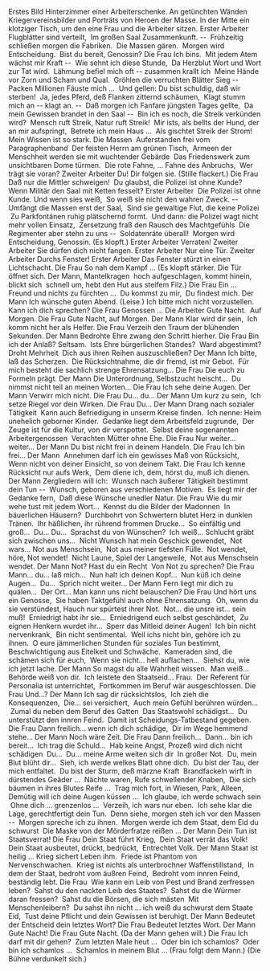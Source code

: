 Erstes Bild
Hinterzimmer einer Arbeiterschenke.
An getünchten Wänden Kriegervereinsbilder und Porträts von Heroen der Masse. In der Mitte ein klotziger Tisch, um den eine Frau und die Arbeiter sitzen.
Erster Arbeiter        Flugblätter sind verteilt,  Im großen Saal Zusammenkunft. --  Frühzeitig schließen morgen die Fabriken.  Die Massen gären.  Morgen wird Entscheidung.  Bist du bereit, Genossin?
Die Frau        Ich bins.  Mit jedem Atem wächst mir Kraft --  Wie sehnt ich diese Stunde,  Da Herzblut Wort und Wort zur Tat wird.  Lähmung befiel mich oft -- zusammen krallt ich  Meine Hände vor Zorn und Scham und Qual.  Gröhlen die verruchten Blätter Sieg --  Packen Millionen Fäuste mich ...  Und gellen: Du bist schuldig, daß wir sterben!  Ja, jedes Pferd, deß Flanken zitternd schäumen,  Klagt stumm mich an -- klagt an. --  Daß morgen ich Fanfare jüngsten Tages gellte,  Da mein Gewissen brandet in den Saal --  Bin ich es noch, die Streik verkünden wird?  Mensch ruft Streik, Natur ruft Streik!  Mir ists, als bellts der Hund, der an mir aufspringt,  Betrete ich mein Haus ...  Als gischtet Streik der Strom!  Mein Wissen ist so stark. Die Massen  Auferstanden frei vom Paragraphenband  Der feisten Herrn am grünen Tisch,  Armeen der Menschheit werden sie mit wuchtender Gebärde  Das Friedenswerk zum unsichtbaren Dome türmen.  Die rote Fahne, ... Fahne des Anbruchs,  Wer trägt sie voran?
Zweiter Arbeiter        Du! Dir folgen sie.
(Stille flackert.)
Die Frau        Daß nur die Mittler schweigen!  Du glaubst, die Polizei ist ohne Kunde?  Wenn Militär den Saal mit Ketten fesselt?
Erster Arbeiter         Die Polizei ist ohne Kunde. Und wenn sies weiß,  So weiß sie nicht den wahren Zweck. --  Umfängt die Massen erst der Saal,  Sind sie gewaltige Flut, die keine Polizei  Zu Parkfontänen ruhig plätschernd formt.  Und dann: die Polizei wagt nicht mehr vollen Einsatz,  Zersetzung fraß den Rausch des Machtgefühls  Die Regimenter aber stehn zu uns --  Soldatenräte überall!  Morgen wird Entscheidung, Genossin.
(Es klopft.)
Erster Arbeiter        Verraten!
Zweiter Arbeiter        Sie dürfen dich nicht fangen.
Erster Arbeiter        Nur eine Tür.
Zweiter Arbeiter        Durchs Fenster!
Erster Arbeiter        Das Fenster stürzt in einen Lichtschacht.
Die Frau        So nah dem Kampf ...
(Es klopft stärker. Die Tür öffnet sich. Der Mann, Mantelkragen  hoch aufgeschlagen, kommt hinein, blickt sich  schnell um, hebt den Hut aus steifem Filz.)
Die Frau        Ein ... Freund und nichts zu fürchten ...  Du kommst zu mir,  Du findest mich.
Der Mann        Ich wünsche guten Abend.
(Leise.)
Ich bitte mich nicht vorzustellen.  Kann ich dich sprechen?
Die Frau        Genossen ...
Die Arbeiter        Gute Nacht.  Auf Morgen.
Die Frau        Gute Nacht, auf Morgen.
Der Mann        Klar wird dir sein,  Ich komm nicht her als Helfer.
Die Frau        Verzeih den Traum der blühenden Sekunden.
Der Mann        Bedrohte Ehre zwang den Schritt hierher.
Die Frau        Bin ich der Anlaß? Seltsam.  Ists Ehre bürgerlichen Standes?  Ward abgestimmt? Droht Mehrheit  Dich aus ihren Reihen auszuschließen?
Der Mann        Ich bitte, laß das Scherzen.  Die Rücksichtnahme, die dir fremd, ist mir Gebot.  Für mich besteht die sachlich strenge Ehrensatzung...
Die Frau        Die euch zu Formeln prägt.
Der Mann        Die Unterordnung, Selbstzucht heischt...  Du nimmst nicht teil an meinen Worten...
Die Frau        Ich sehe deine Augen.
Der Mann        Verwirr mich nicht.
Die Frau        Du... du...
Der Mann        Um kurz zu sein,  Ich setze Riegel vor dein Wirken.
Die Frau        Du...
Der Mann        Drang nach sozialer Tätigkeit  Kann auch Befriedigung in unserm Kreise finden.  Ich nenne: Heim unehelich geborner Kinder.  Gedanke liegt dem Arbeitsfeld zugrunde,  Der Zeuge ist für die Kultur, von dir verspottet.  Selbst deine sogenannten Arbeitergenossen  Verachten Mütter ohne Ehe.
Die Frau        Nur weiter... weiter...
Der Mann        Du bist nicht frei in deinem Handeln.
Die Frau        Ich bin frei...
Der Mann         Annehmen darf ich ein gewisses Maß von Rücksicht,  Wenn nicht von deiner Einsicht, so von deinem Takt.
Die Frau        Ich kenne Rücksicht nur aufs Werk,  Dem diene ich, dem, hörst du, muß ich dienen.
Der Mann        Zergliedern will ich:  Wunsch nach äußerer Tätigkeit bestimmt dein Tun --  Wunsch, geboren aus verschiedenen Motiven.  Es liegt mir der Gedanke fern,  Daß diese Wünsche unedler Natur.
Die Frau        Wie du mir wehe tust mit jedem Wort...  Kennst du die Bilder der Madonnen  In bäuerlichen Häusern?  Durchbohrt von Schwertern blutet Herz in dunklen Tränen.  Ihr häßlichen, ihr rührend frommen Drucke...  So einfältig und groß...  Du... Du...  Sprachst du von Wünschen?  Ich weiß... Schlucht gräbt sich zwischen uns...  Nicht Wunsch hat mein Geschick gewendet,  Not wars... Not aus Menschsein,  Not aus meiner tiefsten Fülle.  Not wendet, höre, Not wendet!  Nicht Laune, Spiel der Langeweile,  Not aus Menschsein wendet.
Der Mann        Not? Hast du ein Recht  Von Not zu sprechen?
Die Frau        Mann... du... laß mich...  Nun halt ich deinen Kopf...  Nun küß ich deine Augen...  Du...  Sprich nicht weiter...
Der Mann        Fern liegt mir dich zu quälen...  Der Ort... Man kann uns nicht belauschen?
Die Frau        Und hört uns ein Genosse,  Sie haben Taktgefühl auch ohne Ehrensatzung.  Oh, wenn du sie verstündest, Hauch nur spürtest ihrer Not.  Not... die unsre ist... sein muß!  Erniedrigt habt ihr sie...  Erniedrigend euch selbst geschändet,  Zu eignen Henkern wurdet ihr...  Sperr das Mitleid deiner Augen!  Ich bin nicht nervenkrank,  Bin nicht sentimental.  Weil ichs nicht bin, gehöre ich zu ihnen.  O eure jämmerlichen Stunden für soziales Tun bestimmt,  Beschwichtigung aus Eitelkeit und Schwäche.  Kameraden sind, die schämen sich für euch,  Wenn sie nicht... hell auflachen...  Siehst du, wie ich jetzt lache.
Der Mann        So magst du alle Wahrheit wissen.  Man weiß... Behörde weiß von dir.  Ich leistete den Staatseid... Frau.  Der Referent für Personalia ist unterrichtet,  Fortkommen im Beruf wär ausgeschlossen.
Die Frau        Und...?
Der Mann        Ich sag dir rücksichtslos,  Ich zieh die Konsequenzen,  Die... sei versichert,  Auch mein Gefühl berühren würden...  Zumal du neben dem Beruf des Gatten  Das Staatswohl schädigst...  Du unterstützt den innren Feind.  Damit ist Scheidungs-Tatbestand gegeben.
Die Frau        Dann freilich... wenn ich dich schädige,  Dir im Wege hemmend stehe...
Der Mann        Noch wäre Zeit.
Die Frau        Dann freilich...  Dann... bin ich bereit...  Ich trag die Schuld...  Hab keine Angst, Prozeß wird dich nicht schädigen  Du...  Du... meine Arme weiten sich dir  In großer Not.  Du, mein Blut blüht dir...  Sieh, ich werde welkes Blatt ohne dich.  Du bist der Tau, der mich entfaltet.  Du bist der Sturm, deß märzne Kraft  Brandfackeln wirft in dürstendes Geäder ...  Nächte waren, Rufe schwellender Knaben,  Die sich bäumen in ihres Blutes Reife ...  Trag mich fort, in Wiesen, Park, Alleen,  Demütig will ich deine Augen küssen ...  Ich glaube, ich werde schwach sein  Ohne dich ... grenzenlos ...  Verzeih, ich wars nur eben.  Ich sehe klar die Lage, gerechtfertigt dein Tun.  Denn siehe, morgen steh ich vor den Massen --  Morgen spreche ich zu ihnen.  Morgen werde ich dem Staat, dem Eid du schwurst  Die Maske von der Mörderfratze reißen ...
Der Mann Dein Tun ist Staatsverrat!
Die Frau        Dein Staat führt Krieg,  Dein Staat verrät das Volk!  Dein Staat ausbeutet, drückt, bedrückt,  Entrechtet Volk.
Der Mann Staat ist heilig ... Krieg sichert Leben ihm.  Friede ist Phantom von Nervenschwachen.  Krieg ist nichts als unterbrochner Waffenstillstand,  In dem der Staat, bedroht vom äußren Feind,  Bedroht vom innren Feind, beständig lebt.
Die Frau         Wie kann ein Leib von Pest und Brand zerfressen leben?  Sahst du den nackten Leib des Staates?  Sahst du die Würmer daran fressen?  Sahst du die Börsen, die sich mästen  Mit Menschenleibern?  Du sahst ihn nicht ... ich weiß du schwurst dem Staate Eid,  Tust deine Pflicht und dein Gewissen ist beruhigt.
Der Mann        Bedeutet der Entscheid dein letztes Wort?
Die Frau        Bedeutet letztes Wort.
Der Mann        Gute Nacht!
Die Frau        Gute Nacht.
(Da der Mann gehen will.)
Die Frau        Ich darf mit dir gehen?  Zum letzten Male heut ...  Oder bin ich schamlos?  Oder bin ich schamlos ...  Schamlos in meinem Blut ...
(Frau folgt dem Mann.)
(Die Bühne verdunkelt sich.)

